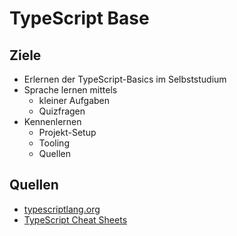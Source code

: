# TypeScript Base

## Ziele

* Erlernen der TypeScript-Basics im Selbststudium
* Sprache lernen mittels 
  * kleiner Aufgaben
  * Quizfragen
* Kennenlernen
  * Projekt-Setup
  * Tooling
  * Quellen

## Quellen

* [typescriptlang.org](https://www.typescriptlang.org/)
* [TypeScript Cheat Sheets](https://www.typescriptlang.org/cheatsheets)